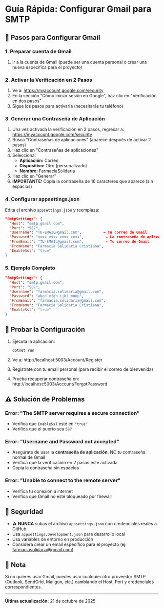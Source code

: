 # Guía Rápida: Configurar Gmail para SMTP

## 📧 Pasos para Configurar Gmail

### 1. Preparar cuenta de Gmail

1. Ir a la cuenta de Gmail (puede ser una cuenta personal o crear una nueva específica para el proyecto)

### 2. Activar la Verificación en 2 Pasos

1. Ve a: https://myaccount.google.com/security
2. En la sección "Cómo iniciar sesión en Google", haz clic en "Verificación en dos pasos"
3. Sigue los pasos para activarla (necesitarás tu teléfono)

### 3. Generar una Contraseña de Aplicación

1. Una vez activada la verificación en 2 pasos, regresar a: https://myaccount.google.com/security
2. Busca "Contraseñas de aplicaciones" (aparece después de activar 2 pasos)
3. Haz clic en "Contraseñas de aplicaciones"
4. Selecciona:
   - **Aplicación:** Correo
   - **Dispositivo:** Otro (personalizado)
   - **Nombre:** FarmaciaSolidaria
5. Haz clic en "Generar"
6. **IMPORTANTE:** Copia la contraseña de 16 caracteres que aparece (sin espacios)

### 4. Configurar appsettings.json

Edita el archivo `appsettings.json` y reemplaza:

```json
"SmtpSettings": {
  "Host": "smtp.gmail.com",
  "Port": "587",
  "Username": "TU-EMAIL@gmail.com",          ← Tu correo de Gmail
  "Password": "xxxx xxxx xxxx xxxx",          ← La contraseña de aplicación (16 caracteres)
  "FromEmail": "TU-EMAIL@gmail.com",          ← Tu correo de Gmail
  "FromName": "Farmacia Solidaria Cristiana",
  "EnableSsl": "true"
}
```

### 5. Ejemplo Completo

```json
"SmtpSettings": {
  "Host": "smtp.gmail.com",
  "Port": "587",
  "Username": "farmacia.solidaria@gmail.com",
  "Password": "abcd efgh ijkl mnop",
  "FromEmail": "farmacia.solidaria@gmail.com",
  "FromName": "Farmacia Solidaria Cristiana",
  "EnableSsl": "true"
}
```

## 🧪 Probar la Configuración

1. Ejecuta la aplicación:
   ```bash
   dotnet run
   ```

2. Ve a: http://localhost:5003/Account/Register

3. Regístrate con tu email personal (para recibir el correo de bienvenida)

4. Prueba recuperar contraseña en: http://localhost:5003/Account/ForgotPassword

## ⚠️ Solución de Problemas

### Error: "The SMTP server requires a secure connection"
- Verifica que `EnableSsl` esté en `"true"`
- Verifica que el puerto sea `587`

### Error: "Username and Password not accepted"
- Asegúrate de usar la **contraseña de aplicación**, NO tu contraseña normal de Gmail
- Verifica que la verificación en 2 pasos esté activada
- Copia la contraseña sin espacios

### Error: "Unable to connect to the remote server"
- Verifica tu conexión a internet
- Verifica que Gmail no esté bloqueado por firewall

## 🔐 Seguridad

- ⚠️ **NUNCA** subas el archivo `appsettings.json` con credenciales reales a GitHub
- Usa `appsettings.Development.json` para desarrollo local
- Usa variables de entorno en producción
- Considera crear un email específico para el proyecto (ej: farmaciasolidaria@gmail.com)

## 📝 Nota

Si no quieres usar Gmail, puedes usar cualquier otro proveedor SMTP (Outlook, SendGrid, Mailgun, etc.) cambiando el Host, Port y credenciales correspondientes.

---

**Última actualización:** 21 de octubre de 2025
